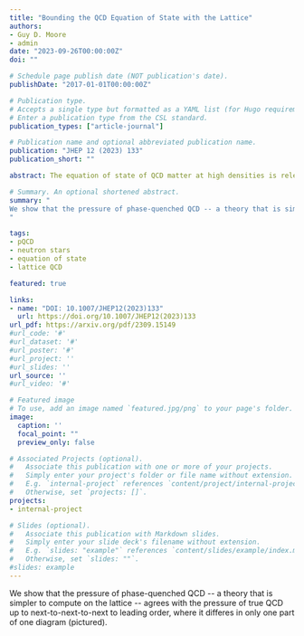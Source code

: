 ```yaml
---
title: "Bounding the QCD Equation of State with the Lattice"
authors:
- Guy D. Moore
- admin
date: "2023-09-26T00:00:00Z"
doi: ""

# Schedule page publish date (NOT publication's date).
publishDate: "2017-01-01T00:00:00Z"

# Publication type.
# Accepts a single type but formatted as a YAML list (for Hugo requirements).
# Enter a publication type from the CSL standard.
publication_types: ["article-journal"]

# Publication name and optional abbreviated publication name.
publication: "JHEP 12 (2023) 133"
publication_short: ""

abstract: The equation of state of QCD matter at high densities is relevant for neutron star structure and for neutron star mergers and has been a focus of recent work.  We show how lattice QCD simulations, free of sign problems, can provide an *upper bound* on the pressure as a function of quark chemical potentials.  We show that at large chemical potentials this bound should become quite sharp; the difference between the upper bound on the pressure <math>$P_\mathrm{PQ}$</math> and the true pressure <math>$P$</math> is of order <math>$P_\mathrm{PQ}-P = O(\alpha_s^3 P)$</math>.  The corrections arise from a single Feynman diagram; its calculation would render remaining corrections <math>$O(\alpha_s^4 P)$</math>.

# Summary. An optional shortened abstract.
summary: "
We show that the pressure of phase-quenched QCD -- a theory that is simpler to compute on the lattice -- agrees with the pressure of true QCD up to next-to-next-to-next to leading order, where it differes in only one part of one diagram (pictured).
"

tags:
- pQCD
- neutron stars
- equation of state
- lattice QCD

featured: true

links:
- name: "DOI: 10.1007/JHEP12(2023)133"
  url: https://doi.org/10.1007/JHEP12(2023)133
url_pdf: https://arxiv.org/pdf/2309.15149
#url_code: '#'
#url_dataset: '#'
#url_poster: '#'
#url_project: ''
#url_slides: ''
url_source: ''
#url_video: '#'

# Featured image
# To use, add an image named `featured.jpg/png` to your page's folder. 
image:
  caption: ''
  focal_point: ""
  preview_only: false

# Associated Projects (optional).
#   Associate this publication with one or more of your projects.
#   Simply enter your project's folder or file name without extension.
#   E.g. `internal-project` references `content/project/internal-project/index.md`.
#   Otherwise, set `projects: []`.
projects:
- internal-project

# Slides (optional).
#   Associate this publication with Markdown slides.
#   Simply enter your slide deck's filename without extension.
#   E.g. `slides: "example"` references `content/slides/example/index.md`.
#   Otherwise, set `slides: ""`.
#slides: example
---
```



We show that the pressure of phase-quenched QCD -- a theory that is simpler to compute on the lattice -- agrees with the pressure of true QCD up to next-to-next-to-next to leading order, where it differes in only one part of one diagram (pictured).